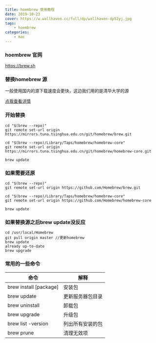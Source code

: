 ```yaml
---
title: hoembrew 使用教程
date: 2019-10-23
cover: https://w.wallhaven.cc/full/dp/wallhaven-dp52yj.jpg
tags:
    - hoembrew
categories:
    - mac    
---
```


### hoembrew 官网

https://brew.sh

### 替换homebrew 源

一般使用国内的源下载速度会更快，这边我们用的是清华大学的源

[点我查看详情](https://mirrors.tuna.tsinghua.edu.cn/help/homebrew/)

### 开始替换

```
cd "$(brew --repo)"
git remote set-url origin https://mirrors.tuna.tsinghua.edu.cn/git/homebrew/brew.git

cd "$(brew --repo)/Library/Taps/homebrew/homebrew-core"
git remote set-url origin https://mirrors.tuna.tsinghua.edu.cn/git/homebrew/homebrew-core.git

brew update
```

### 如果需要还原

```
cd "$(brew --repo)"
git remote set-url origin https://github.com/Homebrew/brew.git

cd "$(brew --repo)/Library/Taps/homebrew/homebrew-core"
git remote set-url origin https://github.com/Homebrew/homebrew-core

brew update
```


### 如果替换源之后brew update没反应

```
cd /usr/local/Homebrew 
git pull origin master //更新homebrew
brew update
already up-to-date
brew upgrade
```

### 常用的一些命令

命令 | 解释
---|---
brew install [package] | 安装包
brew update	|更新服务器包目录|
brew uninstall |	卸载包|
brew upgrade |	升级包|
brew list -version |	列出所有安装的包
brew prune |	清理无效项

